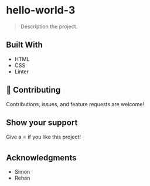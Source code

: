 # hello-world-3

> Description the project.


## Built With

- HTML
- CSS
- Linter


## 🤝 Contributing

Contributions, issues, and feature requests are welcome!

## Show your support

Give a ⭐️ if you like this project!

## Acknowledgments

- Simon
- Rehan
